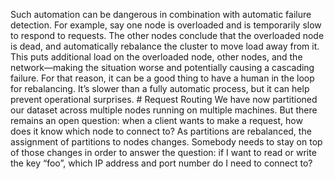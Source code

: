 
Such automation can be dangerous in combination with automatic failure detection. For example, say
one node is overloaded and is temporarily slow to respond to requests. The other nodes conclude that
the overloaded node is dead, and automatically rebalance the cluster to move load away from it. This
puts additional load on the overloaded node, other nodes, and the network—making the situation worse
and potentially causing a cascading failure. For that reason, it can be a good thing to have a human in the loop for rebalancing. It’s slower
than a fully automatic process, but it can help prevent operational surprises. # Request Routing 
We have now partitioned our dataset across multiple nodes running on multiple machines. But there
remains an open question: when a client wants to make a request, how does it know which node to
connect to? As partitions are rebalanced, the assignment of partitions to nodes changes. Somebody
needs to stay on top of those changes in order to answer the question: if I want to read or write
the key “foo”, which IP address and port number do I need to connect to?